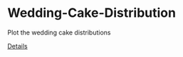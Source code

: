 # Wedding-Cake-Distribution
Plot the wedding cake distributions

[Details](https://chris-langfield.github.io/wedding-cake-2)
